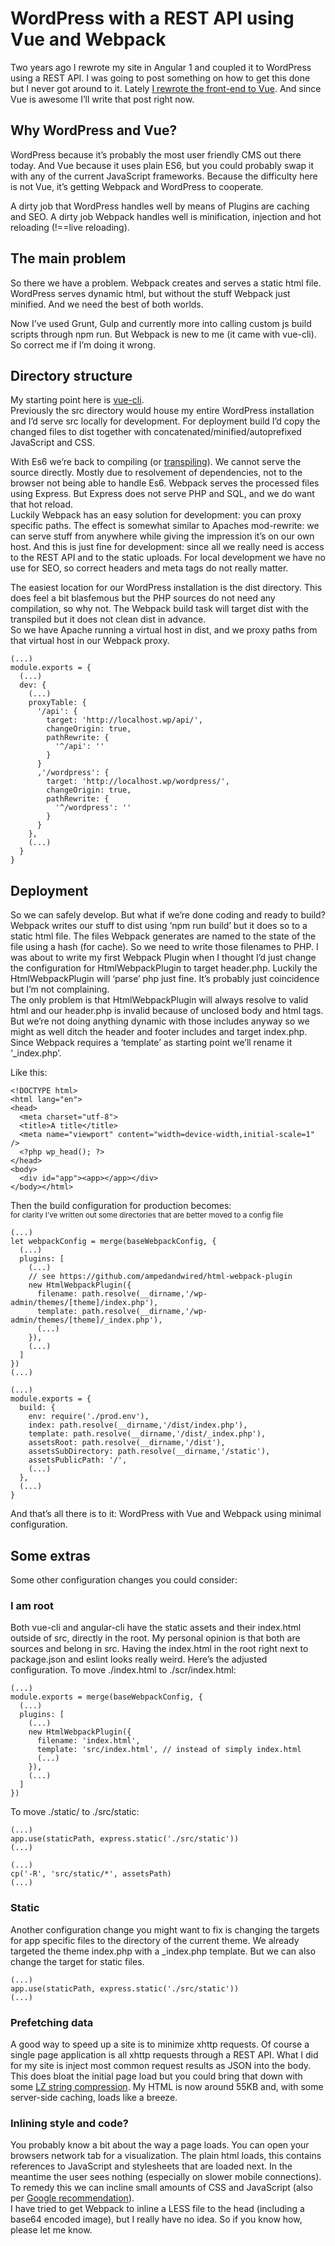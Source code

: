 <!--
  id: 3122
  date: 2016-12-24
  modified: 2019-09-27
  slug: wordpress-rest-api-using-vue-webpack
  header: studio02.jpg
  type: post
  categories: code, JavaScript, backend
  tags: Wordpress, Vue, Webpack
  metaKeyword: Webpack
  metaDescription: Two years ago I rewrote my site to Angular. I was going to post how but I never got around to it. Lately I rewrote it to Vue. So here's that post.
-->

# WordPress with a REST API using Vue and Webpack

Two years ago I rewrote my site in Angular 1 and coupled it to WordPress using a REST API. I was going to post something on how to get this done but I never got around to it. Lately [I rewrote the front-end to Vue](/angular-two-versus-vue). And since Vue is awesome I’ll write that post right now.

## Why WordPress and Vue?

WordPress because it’s probably the most user friendly CMS out there today. And Vue because it uses plain ES6, but you could probably swap it with any of the current JavaScript frameworks. Because the difficulty here is not Vue, it’s getting Webpack and WordPress to cooperate.

A dirty job that WordPress handles well by means of Plugins are caching and SEO. A dirty job Webpack handles well is minification, injection and hot reloading (!==live reloading).

## The main problem

So there we have a problem. Webpack creates and serves a static html file. WordPress serves dynamic html, but without the stuff Webpack just minified. And we need the best of both worlds.

Now I’ve used Grunt, Gulp and currently more into calling custom js build scripts through npm run. But Webpack is new to me (it came with vue-cli). So correct me if I’m doing it wrong.

## Directory structure

My starting point here is [vue-cli](https://github.com/vuejs/vue-cli).  
Previously the src directory would house my entire WordPress installation and I’d serve src locally for development. For deployment build I’d copy the changed files to dist together with concatenated/minified/autoprefixed JavaScript and CSS.

With Es6 we’re back to compiling (or [transpiling](https://en.wikipedia.org/wiki/Source-to-source_compiler)). We cannot serve the source directly. Mostly due to resolvement of dependencies, not to the browser not being able to handle Es6\. Webpack serves the processed files using Express. But Express does not serve PHP and SQL, and we do want that hot reload.  
Luckily Webpack has an easy solution for development: you can proxy specific paths. The effect is somewhat similar to Apaches mod-rewrite: we can serve stuff from anywhere while giving the impression it’s on our own host. And this is just fine for development: since all we really need is access to the REST API and to the static uploads. For local development we have no use for SEO, so correct headers and meta tags do not really matter.

The easiest location for our WordPress installation is the dist directory. This does feel a bit blasfemous but the PHP sources do not need any compilation, so why not. The Webpack build task will target dist with the transpiled but it does not clean dist in advance.  
So we have Apache running a virtual host in dist, and we proxy paths from that virtual host in our Webpack proxy.

    (...)
    module.exports = {
      (...)
      dev: {
        (...)
        proxyTable: {
          '/api': {
            target: 'http://localhost.wp/api/',
            changeOrigin: true,
            pathRewrite: {
              '^/api': ''
            }
          }
          ,'/wordpress': {
            target: 'http://localhost.wp/wordpress/',
            changeOrigin: true,
            pathRewrite: {
              '^/wordpress': ''
            }
          }
        },
        (...)
      }
    }

## Deployment

So we can safely develop. But what if we’re done coding and ready to build?  
Webpack writes our stuff to dist using ‘npm run build’ but it does so to a static html file. The files Webpack generates are named to the state of the file using a hash (for cache). So we need to write those filenames to PHP. I was about to write my first Webpack Plugin when I thought I’d just change the configuration for HtmlWebpackPlugin to target header.php. Luckily the HtmlWebpackPlugin will ‘parse’ php just fine. It’s probably just coincidence but I’m not complaining.  
The only problem is that HtmlWebpackPlugin will always resolve to valid html and our header.php is invalid because of unclosed body and html tags. But we’re not doing anything dynamic with those includes anyway so we might as well ditch the header and footer includes and target index.php. Since Webpack requires a ‘template’ as starting point we’ll rename it ‘_index.php’.

Like this:

    <!DOCTYPE html>
    <html lang="en">
    <head>
      <meta charset="utf-8">
      <title>A title</title>
      <meta name="viewport" content="width=device-width,initial-scale=1" />
      <?php wp_head(); ?>
    </head>
    <body>
      <div id="app"><app></app></div>
    </body></html>

Then the build configuration for production becomes:  
<small>for clarity I’ve written out some directories that are better moved to a config file</small>

    (...)
    let webpackConfig = merge(baseWebpackConfig, {
      (...)
      plugins: [
        (...)
        // see https://github.com/ampedandwired/html-webpack-plugin
        new HtmlWebpackPlugin({
          filename: path.resolve(__dirname,'/wp-admin/themes/[theme]/index.php'),
          template: path.resolve(__dirname,'/wp-admin/themes/[theme]/_index.php'),
          (...)
        }),
        (...)
      ]
    })
    (...)

    (...)
    module.exports = {
      build: {
        env: require('./prod.env'),
        index: path.resolve(__dirname,'/dist/index.php'),
        template: path.resolve(__dirname,'/dist/_index.php'),
        assetsRoot: path.resolve(__dirname,'/dist'),
        assetsSubDirectory: path.resolve(__dirname,'/static'),
        assetsPublicPath: '/',
        (...)
      },
      (...)
    }

And that’s all there is to it: WordPress with Vue and Webpack using minimal configuration.

## Some extras

Some other configuration changes you could consider:

### I am root

Both vue-cli and angular-cli have the static assets and their index.html outside of src, directly in the root. My personal opinion is that both are sources and belong in src. Having the index.html in the root right next to package.json and eslint looks really weird. Here’s the adjusted configuration. To move ./index.html to ./scr/index.html:

    (...)
    module.exports = merge(baseWebpackConfig, {
      (...)
      plugins: [
        (...)
        new HtmlWebpackPlugin({
          filename: 'index.html',
          template: 'src/index.html', // instead of simply index.html
          (...)
        }),
        (...)
      ]
    })

To move ./static/ to ./src/static:

    (...)
    app.use(staticPath, express.static('./src/static'))
    (...)

    (...)
    cp('-R', 'src/static/*', assetsPath)
    (...)

### Static

Another configuration change you might want to fix is changing the targets for app specific files to the directory of the current theme. We already targeted the theme index.php with a _index.php template. But we can also change the target for static files.

    (...)
    app.use(staticPath, express.static('./src/static'))
    (...)

### Prefetching data

A good way to speed up a site is to minimize xhttp requests. Of course a single page application is all xhttp requests through a REST API. What I did for my site is inject most common request results as JSON into the body. This does bloat the initial page load but you could bring that down with some [LZ string compression](https://github.com/pieroxy/lz-string). My HTML is now around 55KB and, with some server-side caching, loads like a breeze.

### Inlining style and code?

You probably know a bit about the way a page loads. You can open your browsers network tab for a visualization. The plain html loads, this contains references to JavaScript and stylesheets that are loaded next. In the meantime the user sees nothing (especially on slower mobile connections). To remedy this we can incline small amounts of CSS and JavaScript (also per [Google recommendation](https://developers.google.com/speed/docs/insights/OptimizeCSSDelivery)).  
I have tried to get Webpack to inline a LESS file to the head (including a base64 encoded image), but I really have no idea. So if you know how, please let me know.